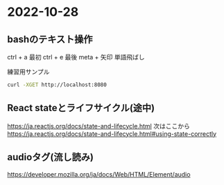 # 2022-10-28
## bashのテキスト操作
ctrl + a 最初
ctrl + e 最後
meta + 矢印 単語飛ばし

練習用サンプル
```bash
curl -XGET http://localhost:8080
```

## React stateとライフサイクル(途中)
https://ja.reactjs.org/docs/state-and-lifecycle.html
次はここから
https://ja.reactjs.org/docs/state-and-lifecycle.html#using-state-correctly

## audioタグ(流し読み)
https://developer.mozilla.org/ja/docs/Web/HTML/Element/audio

